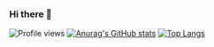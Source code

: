 ### Hi there 👋

<!--
**crocup/crocup** is a ✨ _special_ ✨ repository because its `README.md` (this file) appears on your GitHub profile.

Here are some ideas to get you started:

- 🔭 I’m currently working on ...
- 🌱 I’m currently learning ...
- 👯 I’m looking to collaborate on ...
- 🤔 I’m looking for help with ...
- 💬 Ask me about ...
- 📫 How to reach me: ...
- 😄 Pronouns: ...
- ⚡ Fun fact: ...
-->
![Profile views](https://gpvc.arturio.dev/crocup)
[![Anurag's GitHub stats](https://github-readme-stats.vercel.app/api?username=crocup)](https://github.com/anuraghazra/github-readme-stats)
[![Top Langs](https://github-readme-stats.vercel.app/api/top-langs/?username=crocup&layout=compact)](https://github.com/anuraghazra/github-readme-stats)

